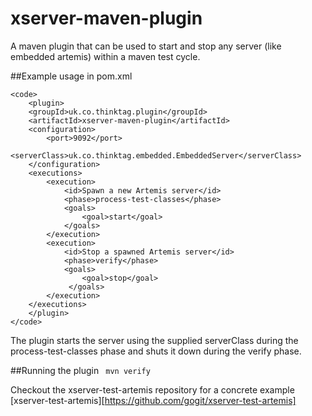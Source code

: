 # xserver-maven-plugin
A maven plugin that can be used to start and stop any server (like embedded artemis) within a maven test cycle.

##Example usage in pom.xml

~~~~
<code>
    <plugin>
	<groupId>uk.co.thinktag.plugin</groupId>
	<artifactId>xserver-maven-plugin</artifactId>
	<configuration>
		<port>9092</port>
		<serverClass>uk.co.thinktag.embedded.EmbeddedServer</serverClass>
	</configuration>
	<executions>
		<execution>
			<id>Spawn a new Artemis server</id>
			<phase>process-test-classes</phase>
			<goals>
				<goal>start</goal>
			</goals>
		</execution>
		<execution>
			<id>Stop a spawned Artemis server</id>
			<phase>verify</phase>
			<goals>
				<goal>stop</goal>
			 </goals>
		</execution>
	</executions>
    </plugin>
</code>
~~~~
The plugin starts the server using the supplied serverClass during the process-test-classes phase and shuts it down during the verify phase.

##Running the plugin
<code>
mvn verify
</code>

Checkout the xserver-test-artemis repository for a concrete example
[xserver-test-artemis][https://github.com/gogit/xserver-test-artemis]